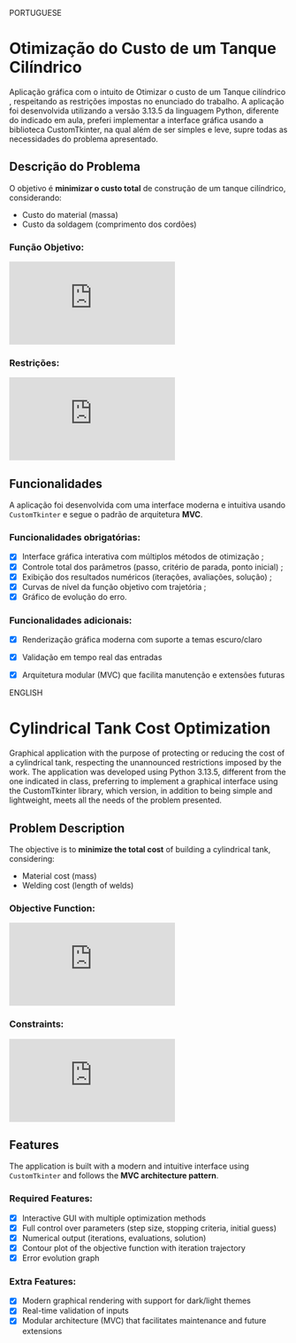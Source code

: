 PORTUGUESE

# Otimização do Custo de um Tanque Cilíndrico

Aplicação gráfica com o intuito de Otimizar o custo de um Tanque cilíndrico , respeitando as restrições impostas no enunciado do trabalho. A aplicação foi desenvolvida utilizando a versão 3.13.5 da linguagem Python, diferente do indicado em aula, preferi implementar a interface gráfica usando a biblioteca CustomTkinter, na qual além de ser simples e leve, supre todas as necessidades do problema apresentado. 

## Descrição do Problema

O objetivo é **minimizar o custo total** de construção de um tanque cilíndrico, considerando:
- Custo do material (massa)
- Custo da soldagem (comprimento dos cordões)

### Função Objetivo:

![Função Objetivo](https://latex.codecogs.com/png.latex?%5Ccolor%7Bwhite%7D%20C(D%2C%20L)%20%3D%204.5%20%5Ccdot%20m(D%2C%20L)%20%2B%2020%20%5Ccdot%20%5Cell_w(D))


### Restrições:

![Restrições](https://latex.codecogs.com/png.latex?%5Ccolor%7Bwhite%7D%200.9V_0%20%5Cleq%20%5Cfrac%7B%5Cpi%20D%5E2%7D%7B4%7D%20L%20%5Cleq%201.1V_0%2C%20%5Cquad%20D%20%5Cleq%201%2C%20%5Cquad%20L%20%5Cleq%202)


## Funcionalidades
    
A aplicação foi desenvolvida com uma interface moderna e intuitiva usando `CustomTkinter` e segue o padrão de arquitetura **MVC**.

### Funcionalidades obrigatórias:

- [x] Interface gráfica interativa com múltiplos métodos de otimização ;
- [x] Controle total dos parâmetros (passo, critério de parada, ponto inicial) ;
- [x] Exibição dos resultados numéricos (iterações, avaliações, solução) ;
- [x] Curvas de nível da função objetivo com trajetória ;
- [x] Gráfico de evolução do erro.

### Funcionalidades adicionais:

- [x] Renderização gráfica moderna com suporte a temas escuro/claro
- [x] Validação em tempo real das entradas
- [x] Arquitetura modular (MVC) que facilita manutenção e extensões futuras



ENGLISH

#  Cylindrical Tank Cost Optimization

Graphical application with the purpose of protecting or reducing the cost of a cylindrical tank, respecting the unannounced restrictions imposed by the work. The application was developed using Python 3.13.5, different from the one indicated in class, preferring to implement a graphical interface using the CustomTkinter library, which version, in addition to being simple and lightweight, meets all the needs of the problem presented.

##  Problem Description

The objective is to **minimize the total cost** of building a cylindrical tank, considering:
- Material cost (mass)
- Welding cost (length of welds)

### Objective Function:

![Objective Function](https://latex.codecogs.com/png.latex?%5Ccolor%7Bwhite%7D%20C(D%2C%20L)%20%3D%204.5%20%5Ccdot%20m(D%2C%20L)%20%2B%2020%20%5Ccdot%20%5Cell_w(D))

### Constraints:

![Constraints](https://latex.codecogs.com/png.latex?%5Ccolor%7Bwhite%7D%200.9V_0%20%5Cleq%20%5Cfrac%7B%5Cpi%20D%5E2%7D%7B4%7D%20L%20%5Cleq%201.1V_0%2C%20%5Cquad%20D%20%5Cleq%201%2C%20%5Cquad%20L%20%5Cleq%202)

##  Features

The application is built with a modern and intuitive interface using `CustomTkinter` and follows the **MVC architecture pattern**.

###  Required Features:

- [x] Interactive GUI with multiple optimization methods
- [x] Full control over parameters (step size, stopping criteria, initial guess)
- [x] Numerical output (iterations, evaluations, solution)
- [x] Contour plot of the objective function with iteration trajectory
- [x] Error evolution graph

###  Extra Features:

- [x] Modern graphical rendering with support for dark/light themes
- [x] Real-time validation of inputs
- [x] Modular architecture (MVC) that facilitates maintenance and future extensions
